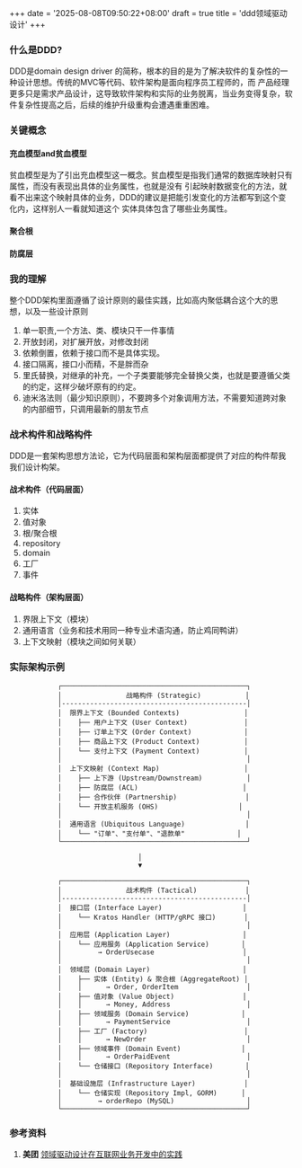 +++
date = '2025-08-08T09:50:22+08:00'
draft = true
title = 'ddd领域驱动设计'
+++
### 什么是DDD?
DDD是domain design driver 的简称，根本的目的是为了解决软件的复杂性的一种设计思想。传统的MVC等代码、软件架构是面向程序员工程师的，而
产品经理更多只是需求产品设计，这导致软件架构和实际的业务脱离，当业务变得复杂，软件复杂性提高之后，后续的维护升级重构会遭遇重重困难。
### 关键概念
#### 充血模型and贫血模型
贫血模型是为了引出充血模型这一概念。贫血模型是指我们通常的数据库映射只有属性，而没有表现出具体的业务属性，也就是没有
引起映射数据变化的方法，就看不出来这个映射具体的业务，DDD的建议是把能引发变化的方法都写到这个变化内，这样别人一看就知道这个
实体具体包含了哪些业务属性。
#### 聚合根
#### 防腐层
### 我的理解
整个DDD架构里面遵循了设计原则的最佳实践，比如高内聚低耦合这个大的思想，以及一些设计原则
1. 单一职责,一个方法、类、模块只干一件事情
2. 开放封闭，对扩展开放，对修改封闭
3. 依赖倒置，依赖于接口而不是具体实现。
4. 接口隔离，接口小而精，不是胖而杂
5. 里氏替换，对继承的补充，一个子类要能够完全替换父类，也就是要遵循父类的约定，这样少破坏原有的约定。
6. 迪米洛法则（最少知识原则），不要跨多个对象调用方法，不需要知道跨对象的内部细节，只调用最新的朋友节点
### 战术构件和战略构件
DDD是一套架构思想方法论，它为代码层面和架构层面都提供了对应的构件帮我我们设计构架。
#### 战术构件（代码层面）
1. 实体
2. 值对象
3. 根/聚合根
4. repository
5. domain
6. 工厂
7. 事件
#### 战略构件（架构层面）
1. 界限上下文（模块）
2. 通用语言（业务和技术用同一种专业术语沟通，防止鸡同鸭讲）
3. 上下文映射（模块之间如何关联）
### 实际架构示例
                ┌──────────────────────────────────────────────┐
                │                战略构件 (Strategic)           │
                │----------------------------------------------│
                │  限界上下文 (Bounded Contexts)                │
                │    ├── 用户上下文 (User Context)              │
                │    ├── 订单上下文 (Order Context)             │
                │    ├── 商品上下文 (Product Context)           │
                │    └── 支付上下文 (Payment Context)           │
                │                                              │
                │  上下文映射 (Context Map)                     │
                │    ├── 上下游 (Upstream/Downstream)           │
                │    ├── 防腐层 (ACL)                          │
                │    ├── 合作伙伴 (Partnership)                 │
                │    └── 开放主机服务 (OHS)                    │
                │                                              │
                │  通用语言 (Ubiquitous Language)               │
                │    └── "订单"、"支付单"、"退款单"             │
                └──────────────────────────────────────────────┘

                                    │
                                    ▼

                ┌──────────────────────────────────────────────┐
                │                战术构件 (Tactical)            │
                │----------------------------------------------│
                │  接口层 (Interface Layer)                    │
                │    └── Kratos Handler (HTTP/gRPC 接口)       │
                │                                              │
                │  应用层 (Application Layer)                  │
                │    └── 应用服务 (Application Service)        │
                │         → OrderUsecase                      │
                │                                              │
                │  领域层 (Domain Layer)                       │
                │    ├── 实体 (Entity) & 聚合根 (AggregateRoot) │
                │    │      → Order, OrderItem                 │
                │    ├── 值对象 (Value Object)                 │
                │    │      → Money, Address                   │
                │    ├── 领域服务 (Domain Service)             │
                │    │      → PaymentService                   │
                │    ├── 工厂 (Factory)                        │
                │    │      → NewOrder                         │
                │    ├── 领域事件 (Domain Event)               │
                │    │      → OrderPaidEvent                   │
                │    └── 仓储接口 (Repository Interface)        │
                │                                              │
                │  基础设施层 (Infrastructure Layer)            │
                │    └── 仓储实现 (Repository Impl, GORM)      │
                │         → orderRepo (MySQL)                  │
                └──────────────────────────────────────────────┘

### 参考资料

1. **美团** [领域驱动设计在互联网业务开发中的实践](https://tech.meituan.com/2017/12/22/ddd-in-practice.html)